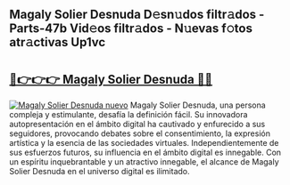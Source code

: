 ## Magaly Solier Desnuda D𝚎sn𝚞dos filtr𝚊dos - Parts-47b Vid𝚎os filtr𝚊dos - N𝚞evas f𝚘tos atr𝚊ctivas Up1vc

# <h2><a href="http://mb5c8c7.tromn.icu/?c=Magaly+Solier+Desnuda">🔗👉👉👉 Magaly Solier Desnuda 🔗🔗</a></h2>

[![Magaly Solier Desnuda nuevo](https://i.imgur.com/pEAQMta.gif)](http://mb5c8c7.tromn.icu/?c=Magaly+Solier+Desnuda)
Magaly Solier Desnuda, una persona compleja y estimulante, desafía la definición fácil. Su innovadora autopresentación en el ámbito digital ha cautivado y enfurecido a sus seguidores, provocando debates sobre el consentimiento, la expresión artística y la esencia de las sociedades virtuales. Independientemente de sus esfuerzos futuros, su influencia en el ámbito digital es innegable. Con un espíritu inquebrantable y un atractivo innegable, el alcance de Magaly Solier Desnuda en el universo digital es ilimitado.
